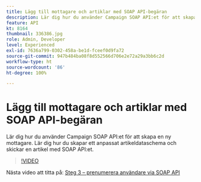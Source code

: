 ```yaml
---
title: Lägg till mottagare och artiklar med SOAP API-begäran
description: Lär dig hur du använder Campaign SOAP API:et för att skapa en ny mottagare. Lär dig hur du skapar ett anpassat artikeldataschema och skickar en artikel med SOAP API:et.
feature: API
kt: 8164
thumbnail: 336386.jpg
role: Admin, Developer
level: Experienced
exl-id: 7636a799-0302-458a-be1d-fceef0d9fa72
source-git-commit: 947b484ba08f8d552566d706e2e72a29a3bb6c2d
workflow-type: ht
source-wordcount: '86'
ht-degree: 100%

---
```


# Lägg till mottagare och artiklar med SOAP API-begäran

Lär dig hur du använder Campaign SOAP API:et för att skapa en ny mottagare. Lär dig hur du skapar ett anpassat artikeldataschema och skickar en artikel med SOAP API:et.

>[!VIDEO](https://video.tv.adobe.com/v/336386?quality=12)

Nästa video att titta på: [Steg 3 – prenumerera användare via SOAP API](/help/tutorial-use-soap-apis/subscribe-users-via-soap-api.md)